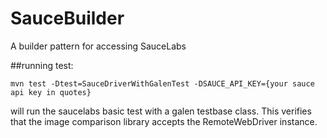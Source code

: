 # SauceBuilder
A builder pattern for accessing SauceLabs

##running test:
```
mvn test -Dtest=SauceDriverWithGalenTest -DSAUCE_API_KEY={your sauce api key in quotes}
```

will run the saucelabs basic test with a galen testbase class.  This verifies that the image comparison library accepts the RemoteWebDriver instance.
